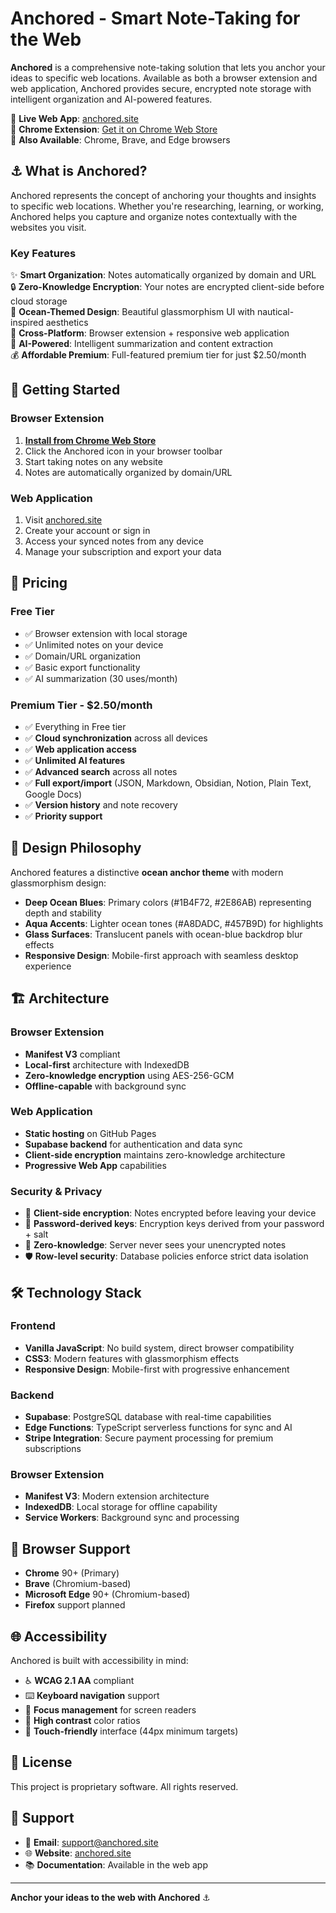 # Anchored - Smart Note-Taking for the Web

**Anchored** is a comprehensive note-taking solution that lets you anchor your ideas to specific web locations. Available as both a browser extension and web application, Anchored provides secure, encrypted note storage with intelligent organization and AI-powered features.

🌊 **Live Web App**: [anchored.site](https://anchored.site)  
🔗 **Chrome Extension**: [Get it on Chrome Web Store](https://chromewebstore.google.com/detail/anchored-%E2%80%93-notes-highligh/llkmfidpbpfgdgjlohgpomdjckcfkllg)  
📱 **Also Available**: Chrome, Brave, and Edge browsers

## ⚓ What is Anchored?

Anchored represents the concept of anchoring your thoughts and insights to specific web locations. Whether you're researching, learning, or working, Anchored helps you capture and organize notes contextually with the websites you visit.

### Key Features

✨ **Smart Organization**: Notes automatically organized by domain and URL  
🔒 **Zero-Knowledge Encryption**: Your notes are encrypted client-side before cloud storage  
🌊 **Ocean-Themed Design**: Beautiful glassmorphism UI with nautical-inspired aesthetics  
📱 **Cross-Platform**: Browser extension + responsive web application  
🤖 **AI-Powered**: Intelligent summarization and content extraction  
💰 **Affordable Premium**: Full-featured premium tier for just $2.50/month  

## 🚀 Getting Started

### Browser Extension
1. **[Install from Chrome Web Store](https://chromewebstore.google.com/detail/anchored-%E2%80%93-notes-highligh/llkmfidpbpfgdgjlohgpomdjckcfkllg)** 
2. Click the Anchored icon in your browser toolbar
3. Start taking notes on any website
4. Notes are automatically organized by domain/URL

### Web Application
1. Visit [anchored.site](https://anchored.site)
2. Create your account or sign in
3. Access your synced notes from any device
4. Manage your subscription and export your data

## 💎 Pricing

### Free Tier
- ✅ Browser extension with local storage
- ✅ Unlimited notes on your device
- ✅ Domain/URL organization
- ✅ Basic export functionality
- ✅ AI summarization (30 uses/month)

### Premium Tier - $2.50/month
- ✅ Everything in Free tier
- ✅ **Cloud synchronization** across all devices
- ✅ **Web application access**
- ✅ **Unlimited AI features**
- ✅ **Advanced search** across all notes
- ✅ **Full export/import** (JSON, Markdown, Obsidian, Notion, Plain Text, Google Docs)
- ✅ **Version history** and note recovery
- ✅ **Priority support**

## 🎨 Design Philosophy

Anchored features a distinctive **ocean anchor theme** with modern glassmorphism design:

- **Deep Ocean Blues**: Primary colors (#1B4F72, #2E86AB) representing depth and stability
- **Aqua Accents**: Lighter ocean tones (#A8DADC, #457B9D) for highlights
- **Glass Surfaces**: Translucent panels with ocean-blue backdrop blur effects
- **Responsive Design**: Mobile-first approach with seamless desktop experience

## 🏗️ Architecture

### Browser Extension
- **Manifest V3** compliant
- **Local-first** architecture with IndexedDB
- **Zero-knowledge encryption** using AES-256-GCM
- **Offline-capable** with background sync

### Web Application
- **Static hosting** on GitHub Pages
- **Supabase backend** for authentication and data sync
- **Client-side encryption** maintains zero-knowledge architecture
- **Progressive Web App** capabilities

### Security & Privacy
- 🔐 **Client-side encryption**: Notes encrypted before leaving your device
- 🔑 **Password-derived keys**: Encryption keys derived from your password + salt
- 🚫 **Zero-knowledge**: Server never sees your unencrypted notes
- 🛡️ **Row-level security**: Database policies enforce strict data isolation

## 🛠️ Technology Stack

### Frontend
- **Vanilla JavaScript**: No build system, direct browser compatibility
- **CSS3**: Modern features with glassmorphism effects
- **Responsive Design**: Mobile-first with progressive enhancement

### Backend
- **Supabase**: PostgreSQL database with real-time capabilities
- **Edge Functions**: TypeScript serverless functions for sync and AI
- **Stripe Integration**: Secure payment processing for premium subscriptions

### Browser Extension
- **Manifest V3**: Modern extension architecture
- **IndexedDB**: Local storage for offline capability
- **Service Workers**: Background sync and processing

## 📱 Browser Support

- **Chrome** 90+ (Primary)
- **Brave** (Chromium-based)
- **Microsoft Edge** 90+ (Chromium-based)
- **Firefox** support planned

## 🌐 Accessibility

Anchored is built with accessibility in mind:

- ♿ **WCAG 2.1 AA** compliant
- ⌨️ **Keyboard navigation** support
- 🎯 **Focus management** for screen readers
- 🎨 **High contrast** color ratios
- 📱 **Touch-friendly** interface (44px minimum targets)

## 📄 License

This project is proprietary software. All rights reserved.

## 🤝 Support

- 📧 **Email**: support@anchored.site
- 🌐 **Website**: [anchored.site](https://anchored.site)
- 📚 **Documentation**: Available in the web app

---

**Anchor your ideas to the web with Anchored** ⚓
